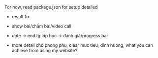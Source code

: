 For now, read package.json for setup detailed

-   result fix
-   show bài/chấm bài/video call

-   date -> end tg lớp học -> đánh giá/progress bar
-   more detail cho phong phu, clear muc tieu, dinh huong, what you can achieve from using my website?